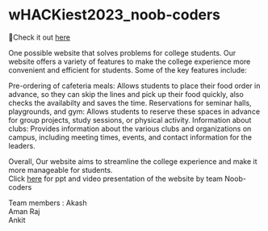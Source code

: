 # wHACKiest2023_noob-coders

🌟Check it out <a href="https://akashb2003.github.io/wHackThon.github.io/">here</a>

One possible website that solves problems for college students. Our website offers a variety of features to make the college experience more convenient and efficient for students. Some of the key features include:

Pre-ordering of cafeteria meals: Allows students to place their food order in advance, so they can skip the lines and pick up their food quickly, also checks the availabilty and saves the time.
Reservations for seminar halls, playgrounds, and gym: Allows students to reserve these spaces in advance for group projects, study sessions, or physical activity.
Information about clubs: Provides information about the various clubs and organizations on campus, including meeting times, events, and contact information for the leaders.

Overall, Our website aims to streamline the college experience and make it more manageable for students.
<br>
Click <a href="https://drive.google.com/drive/folders/1EY-6XDlC_S2n0d5VN4BKLpEHh2X5dYBK">here</a> for ppt and video presentation of the website
by team Noob-coders

Team members :
Akash <br>
Aman Raj<br>
Ankit
